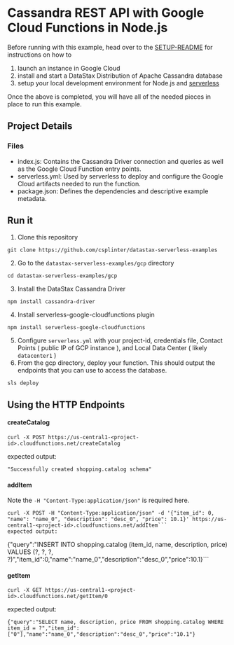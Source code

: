 # Cassandra REST API with Google Cloud Functions in Node.js
Before running with this example, head over to the [SETUP-README](SETUP-README.md) for instructions on how to 
1. launch an instance in Google Cloud
2. install and start a DataStax Distribution of Apache Cassandra database
3. setup your local development environment for Node.js and [serverless](https://serverless.com)

Once the above is completed, you will have all of the needed pieces in place to run this example.

## Project Details
### Files
- index.js: Contains the Cassandra Driver connection and queries as well as the Google Cloud Function entry points.
- serverless.yml: Used by serverless to deploy and configure the Google Cloud artifacts needed to run the function.
- package.json: Defines the dependencies and descriptive example metadata.

## Run it
1. Clone this repository
```
git clone https://github.com/csplinter/datastax-serverless-examples
```
2. Go to the `datastax-serverless-examples/gcp` directory
```
cd datastax-serverless-examples/gcp
```
3. Install the DataStax Cassandra Driver
```
npm install cassandra-driver
```
4. Install serverless-google-cloudfunctions plugin
```
npm install serverless-google-cloudfunctions
```
5. Configure `serverless.yml` with your project-id, credentials file, Contact Points ( public IP of GCP instance ), and Local Data Center ( likely `datacenter1` )
6. From the gcp directory, deploy your function. This should output the endpoints that you can use to access the database.
```
sls deploy
```

## Using the HTTP Endpoints
#### createCatalog
```
curl -X POST https://us-central1-<project-id>.cloudfunctions.net/createCatalog
````
expected output:
```
"Successfully created shopping.catalog schema"
```
#### addItem
Note the `-H "Content-Type:application/json"` is required here.
```
curl -X POST -H "Content-Type:application/json" -d '{"item_id": 0, "name": "name_0", "description": "desc_0", "price": 10.1}' https://us-central1-<project-id>.cloudfunctions.net/addItem```
expected output:
```
{"query":"INSERT INTO shopping.catalog (item_id, name, description, price) VALUES (?, ?, ?, ?)","item_id":0,"name":"name_0","description":"desc_0","price":10.1}```
#### getItem
```
curl -X GET https://us-central1-<project-id>.cloudfunctions.net/getItem/0
```
expected output:
```
{"query":"SELECT name, description, price FROM shopping.catalog WHERE item_id = ?","item_id":["0"],"name":"name_0","description":"desc_0","price":"10.1"}
```
